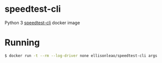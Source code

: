 speedtest-cli
=============

Python 3 [speedtest-cli](https://github.com/sivel/speedtest-cli) docker image


# Running

```bash
$ docker run -t --rm --log-driver none ellisonleao/speedtest-cli args
```
